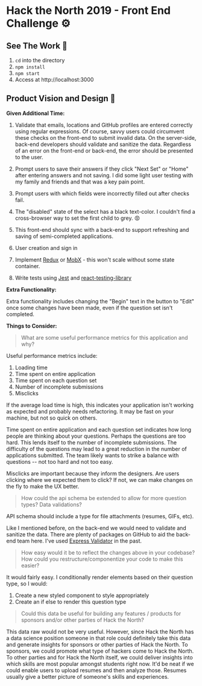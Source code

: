 # Hack the North 2019 - Front End Challenge  ⚙️

## See The Work  👀
1. `cd` into the directory
2. `npm install`
3. `npm start`
4. Access at http://localhost:3000

## Product Vision and Design  🔨

**Given Additional Time:**

1. Validate that emails, locations and GitHub profiles are entered correctly using regular expressions. Of course, savvy users could circumvent these checks on the front-end to submit invalid data. On the server-side, back-end developers should validate and sanitize the data. Regardless of an error on the front-end or back-end, the error should be presented to the user.

2. Prompt users to save their answers if they click "Next Set" or "Home" after entering answers and not saving. I did some light user testing with my family and friends and that was a key pain point.

3. Prompt users with which fields were incorrectly filled out after checks fail.

4. The "disabled" state of the select has a black text-color. I couldn't find a cross-browser way to set the first child to grey. 😡

5. This front-end should sync with a back-end to support refreshing and saving of semi-completed applications.

6. User creation and sign in

7. Implement [Redux](https://redux.js.org/) or [MobX](https://mobx.js.org/) - this won't scale without some state container.

8. Write tests using [Jest](https://jestjs.io/) and [react-testing-library](https://github.com/kentcdodds/react-testing-library#review-weyert)


**Extra Functionality:**

Extra functionality includes changing the "Begin" text in the button to "Edit" once some changes have been made, even if the question set isn't completed.

**Things to Consider:**

> What are some useful performance metrics for this application and why?

Useful performance metrics include:
1. Loading time
2. Time spent on entire application
3. Time spent on each question set
4. Number of incomplete submissions
5. Misclicks

If the average load time is high, this indicates your application isn't working as expected and probably needs refactoring. It may be fast on your machine, but not so quick on others.

Time spent on entire application and each question set indicates how long people are thinking about your questions. Perhaps the questions are too hard. This lends itself to the number of incomplete submissions. The difficulty of the questions may lead to a great reduction in the number of applications submitted. The team likely wants to strike a balance with questions -- not too hard and not too easy.

Misclicks are important because they inform the designers. Are users clicking where we expected them to click? If not, we can make changes on the fly to make the UX better.

> How could the api schema be extended to allow for more question types? Data validations?

API schema should include a type for file attachments (resumes, GIFs, etc).

Like I mentioned before, on the back-end we would need to validate and sanitize the data. There are plenty of packages on GitHub to aid the back-end team here. I've used [Express Validator](https://express-validator.github.io/docs/) in the past.

>How easy would it be to reflect the changes above in your codebase? How could you restructure/componentize your code to make this easier?

It would fairly easy. I conditionally render elements based on their question type, so I would:
1. Create a new styled component to style appropriately
2. Create an if else to render this question type

> Could this data be useful for building any features / products for sponsors and/or other parties of Hack the North?

This data raw would not be very useful. However, since Hack the North has a data science position someone in that role could definitely take this data and generate insights for sponsors or other parties of Hack the North. To sponsors, we could promote what type of hackers come to Hack the North. To other parties and for Hack the North itself, we could deliver insights into which skills are most popular amongst students right now. It'd be neat if we could enable users to upload resumes and then analyze those. Resumes usually give a better picture of someone's skills and experiences.